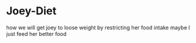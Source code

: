 # Joey-Diet

how we will get joey to loose weight
by restricting her food intake
maybe I just feed her better food